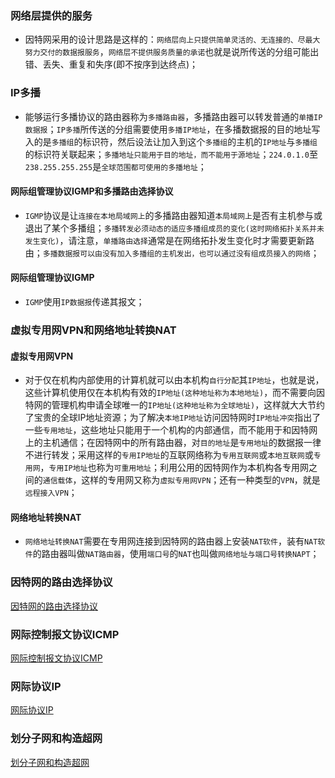 ### 网络层提供的服务
+ 因特网采用的设计思路是这样的：`网络层向上只提供简单灵活的、无连接的、尽最大努力交付的数据报服务`，`网络层不提供服务质量的承诺`也就是说所传送的分组可能出错、丢失、重复和失序(即不按序到达终点)；

### IP多播
+ 能够运行多播协议的路由器称为`多播路由器`，多播路由器可以转发普通的`单播IP数据报`；`IP多播`所传送的分组需要使用`多播IP地址`，在多播数据报的目的地址写入的是`多播组`的标识符，然后设法让加入到这个`多播组`的主机的`IP地址`与`多播组`的标识符关联起来；`多播地址只能用于目的地址，而不能用于源地址`；`224.0.1.0`至`238.255.255.255`是`全球范围都可使用的多播地址`；
#### 网际组管理协议IGMP和多播路由选择协议
+ `IGMP`协议是让`连接在本地局域网上`的多播路由器知道`本局域网上`是否有主机参与或退出了某个多播组；`多播转发必须动态的适应多播组成员的变化(这时网络拓扑关系并未发生变化)`，请注意，`单播路由选择`通常是在网络拓扑发生变化时才需要更新路由；`多播数据报可以由没有加入多播组的主机发出，也可以通过没有组成员接入的网络`；
#### 网际组管理协议IGMP
+ `IGMP`使用`IP数据报`传递其报文；

### 虚拟专用网VPN和网络地址转换NAT
#### 虚拟专用网VPN
+ 对于仅在机构内部使用的计算机就可以由本机构`自行分配`其`IP地址`，也就是说，这些计算机使用仅在本机构有效的`IP地址(这种地址称为本地地址)`，而不需要向因特网的管理机构申请全球唯一的`IP地址(这种地址称为全球地址)`，这样就大大节约了宝贵的全球IP地址资源；为了解决`本地IP地址`访问因特网时`IP地址冲突`指出了一些`专用地址`，这些地址只能用于一个机构的内部通信，而不能用于和因特网上的主机通信；在因特网中的所有路由器，对`目的地址`是`专用地址`的数据报一律不进行转发；采用这样的`专用IP地址`的互联网络称为`专用互联网`或`本地互联网`或`专用网`，`专用IP地址`也称为`可重用地址`；利用公用的因特网作为本机构各专用网之间的`通信载体`，这样的专用网又称为`虚拟专用网VPN`；还有一种类型的`VPN`，就是`远程接入VPN`；
#### 网络地址转换NAT
+ `网络地址转换NAT`需要在专用网连接到因特网的路由器上安装`NAT软件`，装有`NAT软件`的路由器叫做`NAT路由器`，使用`端口号`的`NAT`也叫做`网络地址与端口号转换NAPT`；

### 因特网的路由选择协议
[因特网的路由选择协议](https://github.com/ningbaoqi/ComputerNetWork/blob/master/README-Routing-protocol.md)

### 网际控制报文协议ICMP
[网际控制报文协议ICMP](https://github.com/ningbaoqi/ComputerNetWork/blob/master/README-icmp-protocol.md)

### 网际协议IP
[网际协议IP](https://github.com/ningbaoqi/ComputerNetWork/blob/master/README-ip-protocol.md)

### 划分子网和构造超网
[划分子网和构造超网](https://github.com/ningbaoqi/ComputerNetWork/blob/master/README-net-protocol.md)
